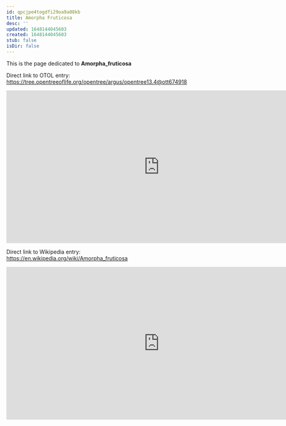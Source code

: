```yaml
---
id: qpcjpe4togdfi29oa9a08kb
title: Amorpha Fruticosa
desc: ''
updated: 1648144045603
created: 1648144045603
stub: false
isDir: false
---
```

This is the page dedicated to **Amorpha_fruticosa**


Direct link to OTOL entry: https://tree.opentreeoflife.org/opentree/argus/opentree13.4@ott674918



<html>
    <body>
    <iframe src="https://tree.opentreeoflife.org/opentree/argus/opentree13.4@ott674918"
    width="800" height="400" frameborder="0" allowfullscreen> </iframe>
    </body>
</html>
    


Direct link to Wikipedia entry: https://en.wikipedia.org/wiki/Amorpha_fruticosa



<html>
    <body>
    <iframe src="https://en.wikipedia.org/wiki/Amorpha_fruticosa"
    width="800" height="400" frameborder="0" allowfullscreen> </iframe>
    </body>
</html>
    
